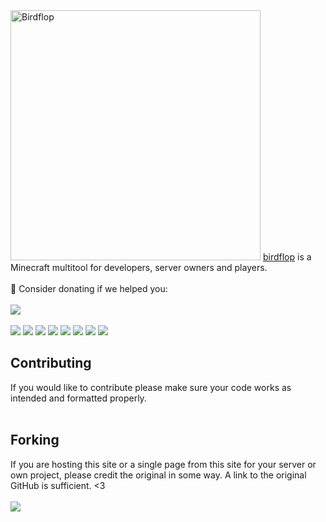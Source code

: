 <img width="400" src="src/images/logo.png" alt="Birdflop">
<a href="https://www.birdflop.cpm/">birdflop</a> is a Minecraft multitool for developers, server owners and players.
<br><br>
💖 Consider donating if we helped you:<br><br>
<a href="https://ko-fi.com/N4N550HUP"> <img src="https://ko-fi.com/img/githubbutton_sm.svg"></a>
<br><br>
<a href="https://discord.com/invite/nmgtX5z"> <img src="https://discord.com/api/guilds/746125698644705524/widget.png"></a>
<a href="https://github.com/birdflop/web/commits"> <img src="https://img.shields.io/github/last-commit/birdflop/web?style=flat"></a>
<a href="#"> <img src="https://img.shields.io/github/languages/code-size/birdflop/web?style=flat"></a>
<a href="https://github.com/birdflop/web/watchers"> <img src="https://img.shields.io/github/watchers/birdflop/web?style=flat"></a>
<a href="https://github.com/birdflop/web/stargazers"> <img src="https://img.shields.io/github/stars/birdflop/web?style=flat"></a>
<a href="hthttps://github.com/birdflop/weblyMC/network/members"> <img src="https://img.shields.io/github/forks/birdflop/web?style=flat"></a>
<a href="https://www.codefactor.io/repository/github/birdflop/web/overview/v3"> <img src="https://www.codefactor.io/repository/github/birdflop/web/badge/v3"></a>
<a title="Crowdin" target="_blank" href="https://crowdin.com/project/simplymc"><img src="https://badges.crowdin.net/simplymc/localized.svg"></a>



<h2>Contributing</h2>
If you would like to contribute please make sure your code works as intended and formatted properly.
<br><br>
<h2>Forking</h2>
If you are hosting this site or a single page from this site for your server or own project, please credit the original in some way. A link to the original GitHub is sufficient. <3
<br><br>
<a href="https://github.com/birdflop/web/graphs/contributors"><img src="https://contrib.rocks/image?repo=birdflop/web"></a>